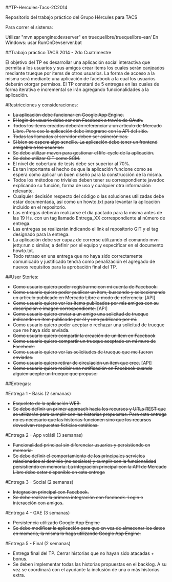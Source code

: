 ##TP-Hercules-Tacs-2C2014


Repositorio del trabajo práctico del Grupo Hércules para TACS 

Para correr el sistema:

Utilizar "mvn appengine:devserver" en truequelibre/truequelibre-ear/
En Windows: usar RunOnDevserver.bat 



##Trabajo práctico TACS 2014 - 2do Cuatrimestre


El objetivo del TP es desarrollar una aplicación social interactiva que permita a los usuarios y sus amigos crear items los cuales serán canjeados mediante trueque por items de otros usuarios.
La forma de acceso a la misma será mediante una aplicación de facebook a la cual los usuarios deberán otorgar permisos.
El TP constará de 5 entregas en las cuales de forma iterativa e incremental se irán agregando funcionalidades a la aplicación.


#Restricciones y consideraciones:


* ~~La aplicación debe funcionar en Google App Engine.~~
* ~~El login de usuario debe ser con Facebook a través de OAuth.~~
* ~~Todos los items creados deberán referenciar a un artículo de Mercado Libre. Para eso la aplicación debe integrarse con la API del sitio.~~
* ~~Todas las llamadas al servidor deben ser asincrónicas.~~
* ~~Si bien se espera algo sencillo. La aplicación debe tener un frontend amigable a los usuarios.~~
* ~~Se debe utilizar maven para gestionar el life-cycle de la aplicación.~~
* ~~Se debe utilizar GIT como SCM.~~
* El nivel de cobertura de tests debe ser superior al 70%.
* Es tan importante el hecho de que la aplicación funcione como se espera como aplicar un buen diseño para la construcción de la misma.
* Todos los métodos no triviales deben tener su correspondiente javadoc explicando su función, forma de uso y cualquier otra información relevante.
* Cualquier decisión respecto del código o las soluciones utilizadas debe estar documentada, así como un howto.txt para levantar la aplicación incluído en el repositorio.
* Las entregas deberán realizarse el día pactado para la misma antes de las 19 Hs. con un tag llamado Entrega_XX correspondiente al número de entrega.
* Las entregas se realizarán indicando el link al repositorio GIT y el tag designado para la entrega.
* La aplicación debe ser capaz de correrse utilizando el comando mvn jetty:run o similar, a definir por el equipo y especificar en el documento howto.txt.
* Todo retraso en una entrega que no haya sido correctamente comunicado y justificado tendrá como penalización el agregado de nuevos requisitos para la aprobación final del TP.


##User Stories:


* ~~Como usuario quiero poder registrarme con mi cuenta de Facebook.~~
* ~~Como usuario quiero poder publicar un item, buscando y seleccionando un artículo publicado en Mercado Libre a modo de referencia.~~ [API]
* ~~Como usuario quiero ver los items publicados por mis amigos con su descripción e imagen correspondiente.~~ [API]
* ~~Como usuario quiero enviar a un amigo una solicitud de trueque indicando un item publicado por él y uno publicado por mi.~~
* Como usuario quiero poder aceptar o rechazar una solicitud de trueque que me haya sido enviada. 
* ~~Como usuario quiero compartir la creación de un ítem en Facebook~~
* ~~Como usuario quiero compartir un trueque aceptado en mi muro de Facebook.~~
* ~~Como usuario quiero ver las solicitudes de trueque que me fueron enviadas.~~
* ~~Como usuario quiero retirar de circulación un item que cree.~~ [API]
* ~~Como usuario quiero recibir una notificación en Facebook cuando alguien acepte un trueque que propuse.~~


##Entregas:


#Entrega 1 - Basis (2 semanas)

* ~~Esqueleto de la aplicación WEB.~~
* ~~Se debe definir un primer approach hacia los recursos y URLs REST que se utilizarán para cumplir con las historias propuestas. Para esta entrega no es necesario que las historias funcionen sino que los recursos devuelvan respuestas ficticias estáticas.~~

#Entrega 2 - App volátil (3 semanas)

* ~~Funcionalidad principal sin diferenciar usuarios y persistiendo en memoria.~~
* ~~Se debe definir el comportamiento de los principales servicios relacionados al dominio (no sociales) y cumplir con la funcionalidad persistiendo en memoria. La integración principal con la API de Mercado Libre debe estar disponible en esta entrega~~

#Entrega 3 - Social (2 semanas)

* ~~Integración principal con Facebook.~~
* ~~Se debe realizar la primera integración con facebook. Login e interacción con amigos.~~

#Entrega 4 - GAE (3 semanas)

* ~~Persistencia utilizado Google App Engine~~
* ~~Se debe modificar la aplicación para que en vez de almacenar los datos en memoria, la misma lo haga utilizando Google App Engine.~~

#Entrega 5 - Final (2 semanas)

* Entrega final del TP. Cerrar historias que no hayan sido atacadas + bonus.
* Se deben implementar todas las historias propuestas en el backlog. A su vez se coordinará con el ayudante la inclusión de una o más historias extra.